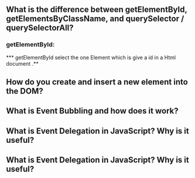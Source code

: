 ## What is the difference between getElementById, getElementsByClassName, and querySelector / querySelectorAll?

### getElementById:

*** getElementById select the one Element which is give a id in a Html document .**






## How do you create and insert a new element into the DOM?







## What is Event Bubbling and how does it work?







## What is Event Delegation in JavaScript? Why is it useful?








## What is Event Delegation in JavaScript? Why is it useful?

